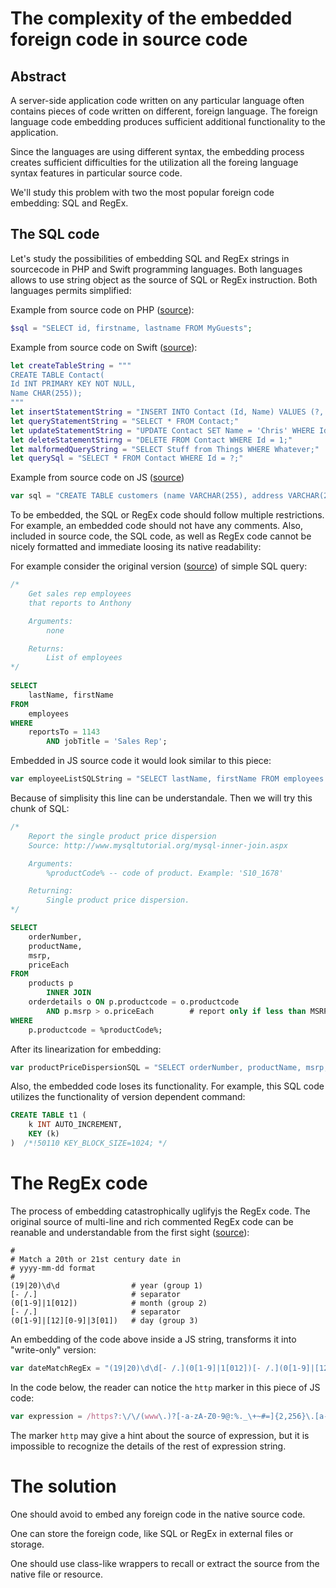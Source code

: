 # The complexity of the embedded foreign code in source code

## Abstract

A server-side application code written on any particular language often contains pieces of code written on different, foreign language. The foreign language code embedding produces sufficient additional functionality to the application.

Since the languages are using different syntax, the embedding process creates sufficient difficulties for the utilization all the foreing language syntax features in particular source code.  

We'll study this problem with two the most popular foreign code embedding: SQL and RegEx.

## The SQL code

Let's study the possibilities of embedding SQL and RegEx strings in sourcecode in PHP and Swift programming languages. Both languages allows to use string object as the source of SQL or RegEx instruction. Both languages permits simplified:

Example from source code on PHP ([source](https://www.w3schools.com/php/php_mysql_select.asp)):

``` php
$sql = "SELECT id, firstname, lastname FROM MyGuests";
```

Example from source code on Swift ([source](https://www.raywenderlich.com/385-sqlite-with-swift-tutorial-getting-started)):

``` swift
let createTableString = """
CREATE TABLE Contact(
Id INT PRIMARY KEY NOT NULL,
Name CHAR(255));
"""
let insertStatementString = "INSERT INTO Contact (Id, Name) VALUES (?, ?);"
let queryStatementString = "SELECT * FROM Contact;"
let updateStatementString = "UPDATE Contact SET Name = 'Chris' WHERE Id = 1;"
let deleteStatementStirng = "DELETE FROM Contact WHERE Id = 1;"
let malformedQueryString = "SELECT Stuff from Things WHERE Whatever;"
let querySql = "SELECT * FROM Contact WHERE Id = ?;"
```
Example from source code on JS ([source](https://www.w3schools.com/nodejs/nodejs_mysql_create_table.asp))

``` js
var sql = "CREATE TABLE customers (name VARCHAR(255), address VARCHAR(255))";
```

To be embedded, the SQL or RegEx code should follow multiple restrictions. For example, an embedded code should not have any comments. Also, included in source code, the SQL code, as well as RegEx code cannot be nicely formatted and immediate loosing its native readability:

For example consider the original version ([source](http://www.mysqltutorial.org/mysql-comment/)) of simple SQL query:

``` sql
/*
    Get sales rep employees
    that reports to Anthony

    Arguments:
        none

    Returns:
        List of employees
*/
 
SELECT 
    lastName, firstName
FROM
    employees
WHERE
    reportsTo = 1143
        AND jobTitle = 'Sales Rep';
```

Embedded in JS source code it would look similar to this piece:

``` js
var employeeListSQLString = "SELECT lastName, firstName FROM employees WHERE reportsT = 1143 AND jobTitle = 'Sales Rep';"
```
Because of simplisity this line can be understandale. Then we will try this chunk of SQL:

``` sql
/*
    Report the single product price dispersion
    Source: http://www.mysqltutorial.org/mysql-inner-join.aspx

    Arguments:
        %productCode% -- code of product. Example: 'S10_1678'

    Returning:
        Single product price dispersion.
*/

SELECT 
    orderNumber, 
    productName, 
    msrp, 
    priceEach
FROM
    products p
        INNER JOIN
    orderdetails o ON p.productcode = o.productcode
        AND p.msrp > o.priceEach        # report only if less than MSRP
WHERE
    p.productcode = %productCode%;
```

After its linearization for embedding:

``` js
var productPriceDispersionSQL = "SELECT orderNumber, productName, msrp, priceEach FROM products p INNER JOIN orderdetails o ON p.productcode = o.productcode AND p.msrp > o.priceEach WHERE p.productcode = %productCode%;"
```


Also, the embedded code loses its functionality. For example, this SQL code utilizes the functionality of version dependent command:

``` sql
CREATE TABLE t1 (
    k INT AUTO_INCREMENT,
    KEY (k)
)  /*!50110 KEY_BLOCK_SIZE=1024; */
```



# The RegEx code

The process of embedding catastrophically uglifyjs the RegEx code. The original source of multi-line and rich commented RegEx code can be reanable and understandable from the first sight ([source](https://www.regular-expressions.info/freespacing.html)):

``` RegEx
#
# Match a 20th or 21st century date in 
# yyyy-mm-dd format
#
(19|20)\d\d                # year (group 1)
[- /.]                     # separator
(0[1-9]|1[012])            # month (group 2)
[- /.]                     # separator
(0[1-9]|[12][0-9]|3[01])   # day (group 3)
```

An embedding of the code above inside a JS string, transforms it into "write-only" version:

``` js
var dateMatchRegEx = "(19|20)\d\d[- /.](0[1-9]|1[012])[- /.](0[1-9]|[12][0-9]|3[01])"
```

In the code below, the reader can notice the `http` marker in this piece of JS code:

``` js
var expression = /https?:\/\/(www\.)?[-a-zA-Z0-9@:%._\+~#=]{2,256}\.[a-z]{2,6}\b([-a-zA-Z0-9@:%_\+.~#?&//=]*)/gi;

```
The marker `http` may give a hint about the source of expression, but it is impossible to recognize the details of the rest of expression string.

# The solution

One should avoid to embed any foreign code in the native source code.

One can store the foreign code, like SQL or RegEx in external files or storage.

One should use class-like wrappers to recall or extract the source from the native file or resource. 
